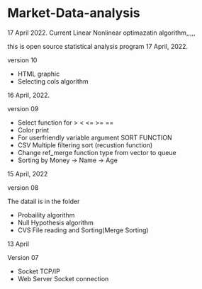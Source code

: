 # Market-Data-analysis

17 April 2022.
Current Linear Nonlinear optimazatin algorithm,,,,,


this is open source statistical analysis program
17 April, 2022.

version 10
 - HTML graphic
 - Selecting cols algorithm

16 April, 2022.

version 09
- Select function for > < <= >= ==
- Color print
- For userfriendly variable argument SORT FUNCTION 
- CSV Multiple filtering sort (recustion function)
- Change ref_merge function type from vector to queue
- Sorting by Money -> Name -> Age

15 April, 2022

version 08 


The datail is in the folder
- Probaility algorithm
- Null Hypothesis algorithm
- CVS File reading and Sorting(Merge Sorting)

13 April 

Version 07
- Socket TCP/IP 
- Web Server Socket connection
